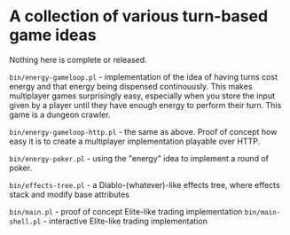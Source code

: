 # A collection of various turn-based game ideas

Nothing here is complete or released.

`bin/energy-gameloop.pl` - implementation of the idea of having turns cost energy
and that energy being dispensed continouusly. This makes multiplayer games
surprisingly easy, especially when you store the input given by a player until
they have enough energy to perform their turn. This game is a dungeon crawler.

`bin/energy-gameloop-http.pl` - the same as above. Proof of concept how easy it
is to create a multiplayer implementation playable over HTTP.

`bin/energy-poker.pl` - using the "energy" idea to implement a round of poker.

`bin/effects-tree.pl` - a Diablo-(whatever)-like effects tree, where effects
stack and modify base attributes

`bin/main.pl` - proof of concept Elite-like trading implementation
`bin/main-shell.pl` - interactive Elite-like trading implementation


